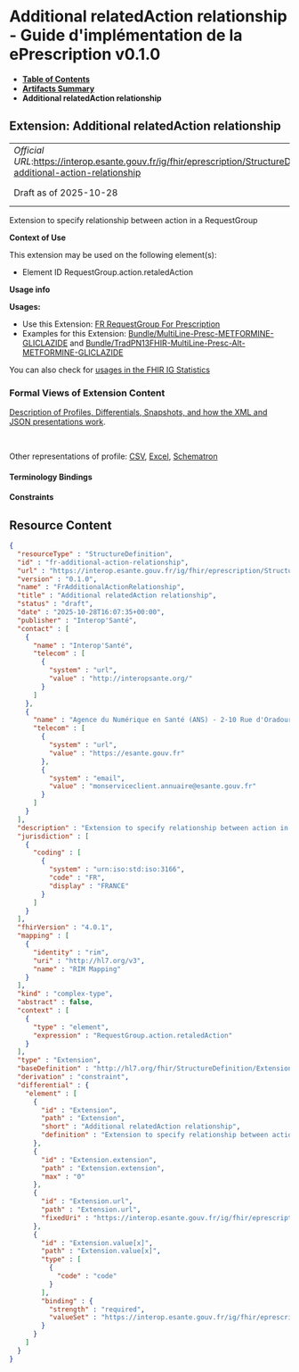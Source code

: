# Additional relatedAction relationship - Guide d'implémentation de la ePrescription v0.1.0

* [**Table of Contents**](toc.md)
* [**Artifacts Summary**](artifacts.md)
* **Additional relatedAction relationship**

## Extension: Additional relatedAction relationship 

| | |
| :--- | :--- |
| *Official URL*:https://interop.esante.gouv.fr/ig/fhir/eprescription/StructureDefinition/fr-additional-action-relationship | *Version*:0.1.0 |
| Draft as of 2025-10-28 | *Computable Name*:FrAdditionalActionRelationship |

Extension to specify relationship between action in a RequestGroup

**Context of Use**

This extension may be used on the following element(s):

* Element ID RequestGroup.action.retaledAction

**Usage info**

**Usages:**

* Use this Extension: [FR RequestGroup For Prescription](StructureDefinition-fr-requestgroup-for-prescription.md)
* Examples for this Extension: [Bundle/MultiLine-Presc-METFORMINE-GLICLAZIDE](Bundle-MultiLine-Presc-METFORMINE-GLICLAZIDE.md) and [Bundle/TradPN13FHIR-MultiLine-Presc-Alt-METFORMINE-GLICLAZIDE](Bundle-TradPN13FHIR-MultiLine-Presc-Alt-METFORMINE-GLICLAZIDE.md)

You can also check for [usages in the FHIR IG Statistics](https://packages2.fhir.org/xig/ans.fhir.fr.eprescription|current/StructureDefinition/fr-additional-action-relationship)

### Formal Views of Extension Content

 [Description of Profiles, Differentials, Snapshots, and how the XML and JSON presentations work](http://build.fhir.org/ig/FHIR/ig-guidance/readingIgs.html#structure-definitions). 

 

Other representations of profile: [CSV](StructureDefinition-fr-additional-action-relationship.csv), [Excel](StructureDefinition-fr-additional-action-relationship.xlsx), [Schematron](StructureDefinition-fr-additional-action-relationship.sch) 

#### Terminology Bindings

#### Constraints



## Resource Content

```json
{
  "resourceType" : "StructureDefinition",
  "id" : "fr-additional-action-relationship",
  "url" : "https://interop.esante.gouv.fr/ig/fhir/eprescription/StructureDefinition/fr-additional-action-relationship",
  "version" : "0.1.0",
  "name" : "FrAdditionalActionRelationship",
  "title" : "Additional relatedAction relationship",
  "status" : "draft",
  "date" : "2025-10-28T16:07:35+00:00",
  "publisher" : "Interop'Santé",
  "contact" : [
    {
      "name" : "Interop'Santé",
      "telecom" : [
        {
          "system" : "url",
          "value" : "http://interopsante.org/"
        }
      ]
    },
    {
      "name" : "Agence du Numérique en Santé (ANS) - 2-10 Rue d'Oradour-sur-Glane, 75015 Paris",
      "telecom" : [
        {
          "system" : "url",
          "value" : "https://esante.gouv.fr"
        },
        {
          "system" : "email",
          "value" : "monserviceclient.annuaire@esante.gouv.fr"
        }
      ]
    }
  ],
  "description" : "Extension to specify relationship between action in a RequestGroup",
  "jurisdiction" : [
    {
      "coding" : [
        {
          "system" : "urn:iso:std:iso:3166",
          "code" : "FR",
          "display" : "FRANCE"
        }
      ]
    }
  ],
  "fhirVersion" : "4.0.1",
  "mapping" : [
    {
      "identity" : "rim",
      "uri" : "http://hl7.org/v3",
      "name" : "RIM Mapping"
    }
  ],
  "kind" : "complex-type",
  "abstract" : false,
  "context" : [
    {
      "type" : "element",
      "expression" : "RequestGroup.action.retaledAction"
    }
  ],
  "type" : "Extension",
  "baseDefinition" : "http://hl7.org/fhir/StructureDefinition/Extension",
  "derivation" : "constraint",
  "differential" : {
    "element" : [
      {
        "id" : "Extension",
        "path" : "Extension",
        "short" : "Additional relatedAction relationship",
        "definition" : "Extension to specify relationship between action in a RequestGroup. If present, RequestGroup.action.relatedAction.relationship shall be concurrent"
      },
      {
        "id" : "Extension.extension",
        "path" : "Extension.extension",
        "max" : "0"
      },
      {
        "id" : "Extension.url",
        "path" : "Extension.url",
        "fixedUri" : "https://interop.esante.gouv.fr/ig/fhir/eprescription/StructureDefinition/fr-additional-action-relationship"
      },
      {
        "id" : "Extension.value[x]",
        "path" : "Extension.value[x]",
        "type" : [
          {
            "code" : "code"
          }
        ],
        "binding" : {
          "strength" : "required",
          "valueSet" : "https://interop.esante.gouv.fr/ig/fhir/eprescription/ValueSet/fr-additional-action-relationship-type-value-set"
        }
      }
    ]
  }
}

```
